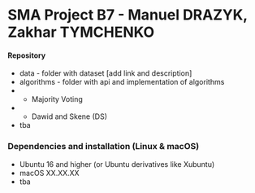 # SMA Project B7 - Manuel DRAZYK, Zakhar TYMCHENKO

#### Repository
- data - folder with dataset [add link and description]
- algorithms - folder with api and implementation of algorithms
- - Majority Voting
- - Dawid and Skene (DS)
- tba

### Dependencies and installation (Linux & macOS)

- Ubuntu 16 and higher (or Ubuntu derivatives like Xubuntu)
- macOS XX.XX.XX
- tba